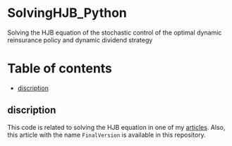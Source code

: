 # SolvingHJB_Python
Solving the HJB equation of the stochastic control of the optimal dynamic reinsurance policy and dynamic dividend strategy

# Table of contents
* [discription ](#discription)
## discription
This code is related to solving the HJB equation in one of my [articles](https://arxiv.org/abs/2002.03295). Also, this article with the name ```FinalVersion``` is available in this repository.
